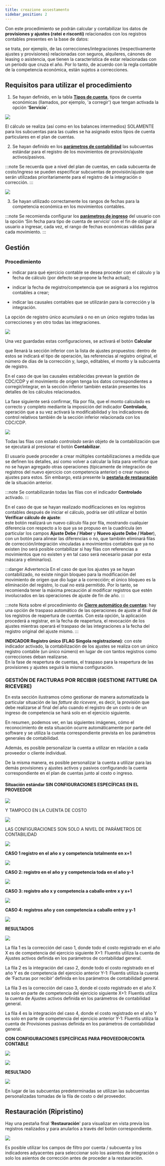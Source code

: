 ```yaml
---
title: creazione assestamento
sidebar_position: 2
---
```


Con este procedimiento se podrán calcular y contabilizar los datos de **provisiones y ajustes (ratei e risconti)** relacionados con los registros contables presentes en la base de datos:

se trata, por ejemplo, de las correcciones/integraciones (respectivamente ajustes y provisiones) relacionadas con seguros, alquileres, cánones de leasing o asistencia, que tienen la característica de estar relacionadas con un período que cruza el año. Por lo tanto, de acuerdo con la regla contable de la competencia económica, están sujetos a correcciones.

## Requisitos para utilizar el procedimiento

1) Se hayan definido, en la tabla **[Tipos de cuenta](/docs/configurations/tables/finance/account-types)**, tipos de cuenta económicas (llamados, por ejemplo, 'a corregir') que tengan activada la opción ‘**Servicio**'.

![](/img/it-it/finance-area/ledger-records/records/adjustment-record/new/adjustment-creation/image01.png)

El cálculo se realiza (así como en los balances intermedios) SOLAMENTE para los subcuentas para las cuales se ha asignado estos tipos de cuenta particulares en el plan de cuentas.

2) Se hayan definido en los **[parámetros de contabilidad](/docs/configurations/parameters/finance/accounting-parameters)** las subcuentas estándar para el registro de los movimientos de provisión/ajuste activos/pasivos.

:::note
Se recuerda que a nivel del plan de cuentas, en cada subcuenta de costo/ingreso se pueden especificar subcuentas de provisión/ajuste que serán utilizadas prioritariamente para el registro de la integración o corrección.
:::

![](/img/it-it/finance-area/ledger-records/records/adjustment-record/new/adjustment-creation/image02.png)

3) Se hayan utilizado correctamente los rangos de fechas para la competencia económica en los movimientos contables.

:::note
Se recomienda configurar los **[parámetros de ingreso](/docs/finance-area/ledger-records/records/ledger-record)** del usuario con la opción ‘Sin fecha para tipo de cuenta de servicio’ con el fin de obligar al usuario a ingresar, cada vez, el rango de fechas económicas válidas para cada movimiento.
:::

## Gestión

### Procedimiento

- indicar para qué ejercicio contable se desea proceder con el cálculo y la fecha de cálculo (por defecto se propone la fecha actual);  

- indicar la fecha de registro/competencia que se asignará a los registros contables a crear;  

- indicar las causales contables que se utilizarán para la corrección y la integración.  

La opción de registro único acumulará o no en un único registro todas las correcciones y en otro todas las integraciones.

![](/img/it-it/finance-area/ledger-records/records/adjustment-record/new/management-tab/image01.png)

Una vez guardadas estas configuraciones, se activará el botón **Calcular** 

que llenará la sección inferior con la lista de ajustes propuestos: dentro de estos se indicará el tipo de operación, las referencias al registro original, el número de días de la corrección y, luego, editables, el monto y la subcuenta de registro.

En el caso de que las causales establecidas prevean la gestión de CDC/CDP y el movimiento de origen tenga los datos correspondientes a corregir/integrar, en la sección inferior también estarán presentes los detalles de los cálculos relacionados.

La fase siguiente será confirmar, fila por fila, que el monto calculado es correcto y completo mediante la imposición del indicador **Controlado**, operación que a su vez activará la modificabilidad y los indicadores de control relativos también de la sección inferior relacionada con los CDC/CDP.

![](/img/it-it/finance-area/ledger-records/records/adjustment-record/new/management-tab/image04.png)

Todas las filas con estado *controlado* serán objeto de la contabilización que se ejecutará al presionar el botón **Contabilizar**.

El usuario puede proceder a crear múltiples contabilizaciones a medida que se definen los detalles, así como volver a calcular la lista para verificar que no se hayan agregado otras operaciones (típicamente de integración de registros del nuevo ejercicio con competencia anterior) o crear nuevos ajustes para estos. Sin embargo, está presente la **[pestaña de restauración](/docs/finance-area/ledger-records/records/procedures/adjustment-record/adjustment-creation)** de la situación anterior.

:::note
Se contabilizarán todas las filas con el indicador **Controlado** activado.
:::

En el caso de que se hayan realizado modificaciones en los registros contables después de iniciar el cálculo, podría ser útil utilizar el botón **Verificar cálculo de ajuste**:  
este botón realizará un nuevo cálculo fila por fila, mostrando cualquier diferencia con respecto a lo que ya se propuso en la cuadrícula (en particular los campos **Ajuste Debe / Haber** y **Nuevo ajuste Debe / Haber**), con un botón para alinear las diferencias o no, que también eliminará filas de corrección/integración vinculadas a movimientos contables que ya no existen (no será posible contabilizar si hay filas con referencias a movimientos que no existen y en tal caso será necesario pasar por esta máscara y eliminarlos).

:::danger Advertencia
En el caso de que los ajustes ya se hayan contabilizado, no existe ningún bloqueo para la modificación del movimiento de origen que dio lugar a la corrección; el único bloqueo es la eliminación del registro, lo cual no está permitido. Por lo tanto, se recomienda tener la máxima precaución al modificar registros que estén involucrados en las operaciones de ajuste de fin de año.
:::

:::note Nota sobre el procedimiento de **[Cierre automático de cuentas](/docs/finance-area/ledger-records/records/procedures/automatic-account-closing/new-account-closing)**: hay una opción de traspaso automático de las operaciones de ajuste al final de los registros de reapertura de cuentas. Con esta opción, la aplicación procederá a registrar, en la fecha de reapertura, el revocación de los ajustes mientras operará el traspaso de las integraciones a la fecha del registro original del ajuste mismo.
:::

**INDICADOR Registro único (FLAG Singola registrazione)**: con este indicador activado, la contabilización de los ajustes se realiza con un único registro contable (un único número) en lugar de con tantos registros como correcciones deban realizarse.  
En la fase de reapertura de cuentas, el traspaso para la reapertura de las provisiones y ajustes seguirá la misma configuración.

### GESTIÓN DE FACTURAS POR RECIBIR (GESTIONE FATTURE DA RICEVERE)

En esta sección ilustramos cómo gestionar de manera automatizada la particular situación de las *fatture da ricevere*, es decir, la provisión que debe realizarse al final del año cuando el registro de un costo o de un ingreso de competencia se hará solo en el ejercicio siguiente.

En resumen, podemos ver, en las siguientes imágenes, cómo el reconocimiento de esta situación ocurre automáticamente por parte del software y se utiliza la cuenta correspondiente prevista en los parámetros generales de contabilidad.

Además, es posible personalizar la cuenta a utilizar en relación a cada proveedor o cliente individual.

De la misma manera, es posible personalizar la cuenta a utilizar para las demás provisiones y ajustes activos y pasivos configurando la cuenta correspondiente en el plan de cuentas junto al costo o ingreso.

#### Situación estándar SIN CONFIGURACIONES ESPECÍFICAS EN EL PROVEEDOR

![](/img/it-it/finance-area/ledger-records/records/adjustment-record/new/management-tab/image08.png)

Y TAMPOCO EN LA CUENTA DE COSTO

![](/img/it-it/finance-area/ledger-records/records/adjustment-record/new/management-tab/image09.png)

LAS CONFIGURACIONES SON SOLO A NIVEL DE PARÁMETROS DE CONTABILIDAD

![](/img/it-it/finance-area/ledger-records/records/adjustment-record/new/management-tab/image10.png)

**CASO 1 registro en el año x y competencia totalmente en x+1**

![](/img/it-it/finance-area/ledger-records/records/adjustment-record/new/management-tab/image11.png)

**CASO 2: registro en el año y y competencia toda en el año y-1**

![](/img/it-it/finance-area/ledger-records/records/adjustment-record/new/management-tab/image12.png)

**CASO 3: registro año x y competencia a caballo entre x y x+1**

![](/img/it-it/finance-area/ledger-records/records/adjustment-record/new/management-tab/image13.png)

**CASO 4: registros año y con competencia a caballo entre y y-1**

![](/img/it-it/finance-area/ledger-records/records/adjustment-record/new/management-tab/image13.png)

**RESULTADOS**

![](/img/it-it/finance-area/ledger-records/records/adjustment-record/new/management-tab/image15.png)

La fila 1 es la corrección del caso 1, donde todo el costo registrado en el año X es de competencia del ejercicio siguiente X+1: Fluentis utiliza la cuenta de Ajustes activos definida en los parámetros de contabilidad general.  

La fila 2 es la integración del caso 2, donde todo el costo registrado en el año Y es de competencia del ejercicio anterior Y-1: Fluentis utiliza la cuenta de ‘Facturas por recibir’ definida en los parámetros de contabilidad general.  

La fila 3 es la corrección del caso 3, donde el costo registrado en el año X es solo en parte de competencia del ejercicio siguiente X+1: Fluentis utiliza la cuenta de Ajustes activos definida en los parámetros de contabilidad general.  

La fila 4 es la integración del caso 4, donde el costo registrado en el año Y es solo en parte de competencia del ejercicio anterior Y-1: Fluentis utiliza la cuenta de Provisiones pasivas definida en los parámetros de contabilidad general.  

**CON CONFIGURACIONES ESPECÍFICAS PARA PROVEEDOR/CONTA CONTABLE**

![](/img/it-it/finance-area/ledger-records/records/adjustment-record/new/management-tab/image16.png)

![](/img/it-it/finance-area/ledger-records/records/adjustment-record/new/management-tab/image17.png)

**RESULTADO**

![](/img/it-it/finance-area/ledger-records/records/adjustment-record/new/management-tab/image18.png)

En lugar de las subcuentas predeterminadas se utilizan las subcuentas personalizadas tomadas de la fila de costo o del proveedor.

## Restauración (Ripristino)

Hay una pestaña final ‘**Restauración**' para visualizar en vista previa los registros realizados y para anularlos a través del botón correspondiente.

![](/img/it-it/finance-area/ledger-records/records/adjustment-record/new/restore-tab/image01.png)

Es posible utilizar los campos de filtro por cuenta / subcuenta y los indicadores adyacentes para seleccionar solo los asientos de integración o solo los asientos de corrección antes de proceder a la restauración.